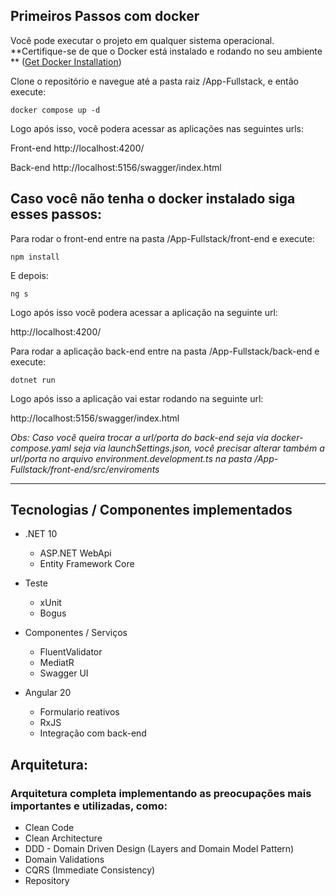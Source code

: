 
## Primeiros Passos com docker

Você pode executar o projeto em qualquer sistema operacional. **Certifique-se de que o Docker está instalado e rodando no seu ambiente
** ([Get Docker Installation](https://docs.docker.com/get-docker/))

Clone o repositório e navegue até a pasta raiz /App-Fullstack, e então execute:

```
docker compose up -d
```
Logo após isso, você podera acessar as aplicações nas seguintes urls:

Front-end http://localhost:4200/

Back-end http://localhost:5156/swagger/index.html
## Caso você não tenha o docker instalado siga esses passos:

Para rodar o front-end entre na pasta /App-Fullstack/front-end e execute:
```
npm install 
```
E depois:
```
ng s
```
Logo após isso você podera acessar a aplicação na seguinte url:

http://localhost:4200/

Para rodar a aplicação back-end entre na pasta /App-Fullstack/back-end e execute:
```
dotnet run
```
Logo após isso a aplicação vai estar rodando na seguinte url:

http://localhost:5156/swagger/index.html

*Obs:*
*Caso você queira trocar a url/porta do back-end seja via docker-compose.yaml seja via launchSettings.json, você precisar alterar também a url/porta no arquivo environment.development.ts na pasta /App-Fullstack/front-end/src/enviroments*

---

## Tecnologias / Componentes implementados

- .NET 10
    - ASP.NET WebApi
    - Entity Framework Core
- Teste
   - xUnit
   - Bogus
   
- Componentes / Serviços
    - FluentValidator
    - MediatR
    - Swagger UI 

- Angular 20
   - Formulario reativos
   - RxJS
   - Integração com back-end
   
## Arquitetura:

### Arquitetura completa implementando as preocupações mais importantes e utilizadas, como:
- Clean Code
- Clean Architecture
- DDD - Domain Driven Design (Layers and Domain Model Pattern)
- Domain Validations
- CQRS (Immediate Consistency)
- Repository
